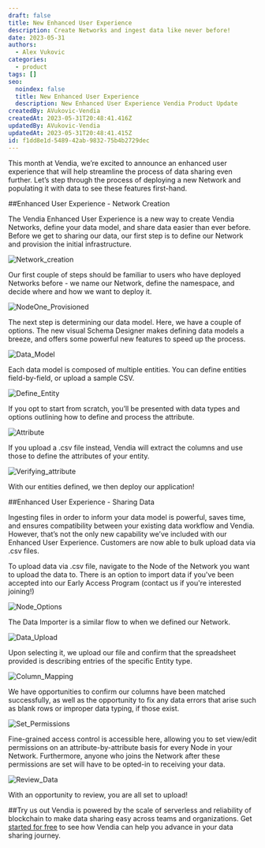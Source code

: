 ```yaml
---
draft: false
title: New Enhanced User Experience
description: Create Networks and ingest data like never before!
date: 2023-05-31
authors:
  - Alex Vukovic
categories:
  - product
tags: []
seo:
  noindex: false
  title: New Enhanced User Experience
  description: New Enhanced User Experience Vendia Product Update
createdBy: AVukovic-Vendia
createdAt: 2023-05-31T20:48:41.416Z
updatedBy: AVukovic-Vendia
updatedAt: 2023-05-31T20:48:41.415Z
id: f1dd8e1d-5489-42ab-9832-75b4b2729dec
---
```


This month at Vendia, we’re excited to announce an enhanced user experience that will help streamline the process of data sharing even further. Let’s step through the process of deploying a new Network and populating it with data to see these features first-hand.

##Enhanced User Experience - Network Creation

The Vendia Enhanced User Experience is a new way to create Vendia Networks, define your data model, and share data easier than ever before. Before we get to sharing our data, our first step is to define our Network and provision the initial infrastructure.

![Network_creation](https://d24nhiikxn5jns.cloudfront.net/optimized/res.cloudinary.com%252Fvendia%252Fimage%252Fupload%252Fv1685565302%252FScreenshot_2023-05-31_at_9.15.43_AM_uxa68b.png)
   

Our first couple of steps should be familiar to users who have deployed Networks before - we name our Network, define the namespace, and decide where and how we want to deploy it. 

![NodeOne_Provisioned](https://d24nhiikxn5jns.cloudfront.net/optimized/res.cloudinary.com%252Fvendia%252Fimage%252Fupload%252Fv1685565302%252FScreenshot_2023-05-31_at_9.17.55_AM_uzy2lr.png)


The next step is determining our data model. Here, we have a couple of options. The new visual Schema Designer makes defining data models a breeze, and offers some powerful new features to speed up the process.

![Data_Model](https://d24nhiikxn5jns.cloudfront.net/optimized/res.cloudinary.com%252Fvendia%252Fimage%252Fupload%252Fv1685565302%252FScreenshot_2023-05-31_at_9.59.06_AM_xww25z.png)

Each data model is composed of multiple entities. You can define entities field-by-field, or upload a sample CSV. 

![Define_Entity](https://d24nhiikxn5jns.cloudfront.net/optimized/res.cloudinary.com%252Fvendia%252Fimage%252Fupload%252Fv1685565302%252FScreenshot_2023-05-31_at_10.15.31_AM_yafoa3.png)

If you opt to start from scratch, you’ll be presented with data types and options outlining how to define and process the attribute.

![Attribute](https://d24nhiikxn5jns.cloudfront.net/optimized/res.cloudinary.com%252Fvendia%252Fimage%252Fupload%252Fv1685565302%252FScreenshot_2023-05-31_at_10.14.09_AM_hlxxyh.png)

If you upload a .csv file instead, Vendia will extract the columns and use those to define the attributes of your entity. 

![Verifying_attribute](https://d24nhiikxn5jns.cloudfront.net/optimized/res.cloudinary.com%252Fvendia%252Fimage%252Fupload%252Fv1685565303%252FScreenshot_2023-05-31_at_10.36.37_AM_hxghek.png)

With our entities defined, we then deploy our application!  

##Enhanced User Experience - Sharing Data

Ingesting files in order to inform your data model is powerful, saves time, and ensures compatibility between your existing data workflow and Vendia. However, that’s not the only new capability we’ve included with our Enhanced User Experience. Customers are now able to bulk upload data via .csv files. 


To upload data via .csv file, navigate to the Node of the Network you want to upload the data to. There is an option to import data if you've been accepted into our Early Access Program (contact us if you're interested joining!) 

![Node_Options](https://d24nhiikxn5jns.cloudfront.net/optimized/res.cloudinary.com%252Fvendia%252Fimage%252Fupload%252Fv1685565303%252FScreenshot_2023-05-31_at_11.13.28_AM_ftqdld.png)

The Data Importer is a similar flow to when we defined our Network. 

![Data_Upload](https://d24nhiikxn5jns.cloudfront.net/optimized/res.cloudinary.com%252Fvendia%252Fimage%252Fupload%252Fv1685565303%252FScreenshot_2023-05-31_at_11.48.04_AM_imu6ee.png)

Upon selecting it, we upload our file and confirm that the spreadsheet provided is describing entries of the specific Entity type. 

![Column_Mapping](https://d24nhiikxn5jns.cloudfront.net/optimized/res.cloudinary.com%252Fvendia%252Fimage%252Fupload%252Fv1685565304%252FScreenshot_2023-05-31_at_11.49.37_AM_g9kqby.png)

We have opportunities to confirm our columns have been matched successfully, as well as the opportunity to fix any data errors that arise such as blank rows or improper data typing, if those exist.

![Set_Permissions](https://d24nhiikxn5jns.cloudfront.net/optimized/res.cloudinary.com%252Fvendia%252Fimage%252Fupload%252Fv1685565304%252FScreenshot_2023-05-31_at_12.33.52_PM_c9axvh.png)


Fine-grained access control is accessible here, allowing you to set view/edit permissions on an attribute-by-attribute basis for every Node in your Network. Furthermore, anyone who joins the Network after these permissions are set will have to be opted-in to receiving your data. 

![Review_Data](https://d24nhiikxn5jns.cloudfront.net/optimized/res.cloudinary.com%252Fvendia%252Fimage%252Fupload%252Fv1685565304%252FScreenshot_2023-05-31_at_12.36.14_PM_hg9ubi.png)


With an opportunity to review, you are all set to upload!

##Try us out
Vendia is powered by the scale of serverless and reliability of blockchain to make data sharing easy across teams and organizations. Get [started for free](https://www.vendia.com/pricing) to see how Vendia can help you advance in your data sharing journey.